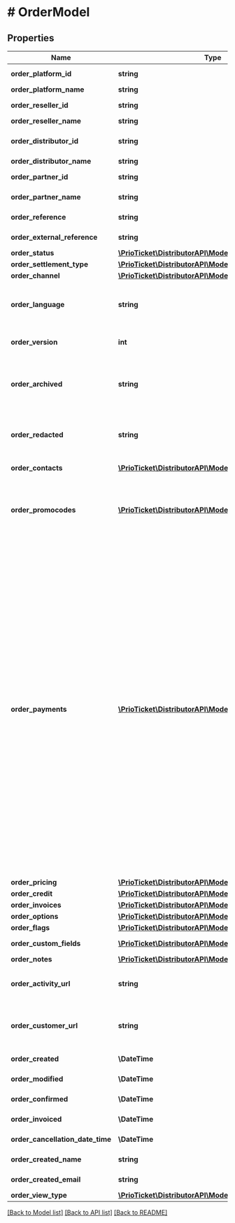 # # OrderModel

## Properties

Name | Type | Description | Notes
------------ | ------------- | ------------- | -------------
**order_platform_id** | **string** | Unique identifier of the platform. | [readonly]
**order_platform_name** | **string** | Name of the platform. | [readonly]
**order_reseller_id** | **string** | Unique identifier of the reseller. | [readonly]
**order_reseller_name** | **string** | Name of the reseller. | [readonly]
**order_distributor_id** | **string** | Unique identifier for distributor assigned by Prio. |
**order_distributor_name** | **string** | Name of the distributor. | [readonly]
**order_partner_id** | **string** | Unique identifier for partner assigned by Prio. | [optional]
**order_partner_name** | **string** | Name of the partner. | [optional] [readonly]
**order_reference** | **string** | A unique identifier for the created order in the Prio. | [readonly]
**order_external_reference** | **string** | A unique order identifier within the external system. |
**order_status** | [**\PrioTicket\DistributorAPI\Models\OrderStatusTypes**](OrderStatusTypes.md) |  |
**order_settlement_type** | [**\PrioTicket\DistributorAPI\Models\SettlementType**](SettlementType.md) |  | [optional]
**order_channel** | [**\PrioTicket\DistributorAPI\Models\OrderChannel**](OrderChannel.md) |  |
**order_language** | **string** | Language to use for communication, e.g pre-arrival emails. Language is defined in [ISO-639-1](https://en.wikipedia.org/wiki/ISO_639-1) format. |
**order_version** | **int** | Order version number. | [readonly] [default to 1]
**order_archived** | **string** | Whether this order has been archived. Orders will be automatically archived if it is in a final state and has not been amended for a long period of time. | [optional] [readonly] [default to 'false']
**order_redacted** | **string** | Whether this order has redacted or de-identified sensitive data such as personally identifiable information (PII). | [readonly] [default to 'false']
**order_contacts** | [**\PrioTicket\DistributorAPI\Models\ContactDetails[]**](ContactDetails.md) | Contacts linked to this order. | [optional]
**order_promocodes** | [**\PrioTicket\DistributorAPI\Models\AppliedPromocode[]**](AppliedPromocode.md) | The promocodes applied to this order. Only shown in case one or more promocodes have been applied in the reservation. Not applicable to Direct Booking. | [optional] [readonly]
**order_payments** | [**\PrioTicket\DistributorAPI\Models\PaymentDetails[]**](PaymentDetails.md) | Details on the payments linked to this order.   An order can have multiple payment records in case of installments, split payments, refunds and additional charges. Every action will result in an additional record, hence all payment history is maintained.  Payment records are always returned in a descending order based on the payment date. Therefore the first entry in the array can be considered as the most recent payment / refund and thus the &#x60;payment_total&#x60; (running sum) as the actual total amount paid and the &#x60;payment_status &#x60; as the latest payment status for this order. If there are no records, the order can be considered unpaid.  Only a single payment can be in progress or pending at the same time. Outstanding amounts will be added as a running total in the latest record with &#x60;payment_status:PENDING&#x60;.  &gt; All payments linked to this order will be returned, regardless of the &#x60;order_version&#x60;. | [optional] [readonly]
**order_pricing** | [**\PrioTicket\DistributorAPI\Models\Pricing**](Pricing.md) |  | [optional]
**order_credit** | [**\PrioTicket\DistributorAPI\Models\CreditLimit**](CreditLimit.md) |  | [optional]
**order_invoices** | [**\PrioTicket\DistributorAPI\Models\InvoiceDetails[]**](InvoiceDetails.md) | Related invoices. | [optional]
**order_options** | [**\PrioTicket\DistributorAPI\Models\OrderOptions**](OrderOptions.md) |  | [optional]
**order_flags** | [**\PrioTicket\DistributorAPI\Models\Flag[]**](Flag.md) | Order flags. | [optional]
**order_custom_fields** | [**\PrioTicket\DistributorAPI\Models\CustomField[]**](CustomField.md) | Freeform entry of any key-value pair. | [optional]
**order_notes** | [**\PrioTicket\DistributorAPI\Models\Note[]**](Note.md) | Order notes. | [optional]
**order_activity_url** | **string** | This link redirects towards the Activity Overview which allows the agent to amend the order. | [optional]
**order_customer_url** | **string** | This link that can be attached and communicated towards the end-consumer and allows for order amendment. | [optional]
**order_created** | **\DateTime** | Date and time of order creation. | [readonly]
**order_modified** | **\DateTime** | Date and time of order update. | [readonly]
**order_confirmed** | **\DateTime** | Date and time of order confirmation. | [optional] [readonly]
**order_invoiced** | **\DateTime** | Date and time of order invoice. | [optional] [readonly]
**order_cancellation_date_time** | **\DateTime** | Date and time of order cancellation. | [optional] [readonly]
**order_created_name** | **string** | Cashier name / User name who created the order. | [readonly]
**order_created_email** | **string** | Cashier email / User email who created the order. | [readonly]
**order_view_type** | [**\PrioTicket\DistributorAPI\Models\AccountType**](AccountType.md) |  |

[[Back to Model list]](../../README.md#models) [[Back to API list]](../../README.md#endpoints) [[Back to README]](../../README.md)
